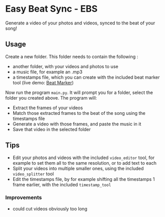 # Easy Beat Sync - EBS
Generate a video of your photos and videos, synced to the beat of your song!

## Usage
Create a new folder. This folder needs to contain the following :
* another folder, with your videos and photos to use
* a music file, for example an .mp3
* a timestamps file, which you can create with the included beat marker tool (live demo: [Beat Marker](jort.dev/marker))

Now run the program `main.py`. It will prompt you for a folder, select the folder you created above.
The program will:
* Extract the frames of your videos
* Match those extracted frames to the beat of the song using the timestamps file
* Generate a video with those frames, and paste the music in it
* Save that video in the selected folder

## Tips
* Edit your photos and videos with the included `video_editor` tool, for example to set them all to the same resolution, or to add text to each
* Split your videos into multiple smaller ones, using the included `video_splitter` tool
* Edit the timestamps file, by for example shifting all the timestamps 1 frame earlier, with the included `timestamp_tool`


### Improvements
* could cut videos obviously too long
